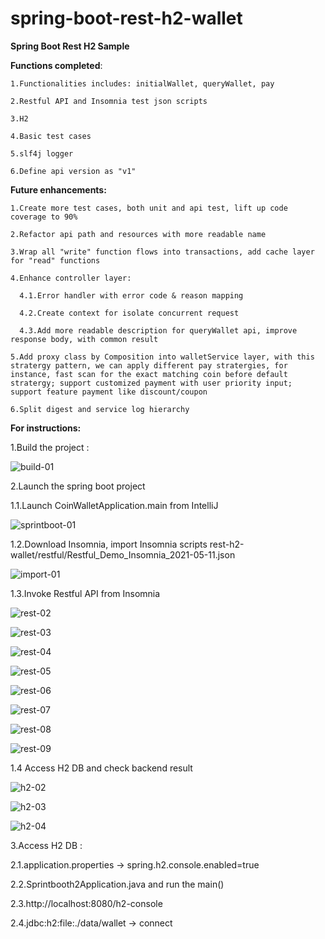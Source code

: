 # spring-boot-rest-h2-wallet

**Spring Boot Rest H2 Sample**

**Functions completed**:

    1.Functionalities includes: initialWallet, queryWallet, pay

    2.Restful API and Insomnia test json scripts

    3.H2

    4.Basic test cases

    5.slf4j logger

    6.Define api version as "v1"


**Future enhancements:**

    1.Create more test cases, both unit and api test, lift up code coverage to 90%

    2.Refactor api path and resources with more readable name

    3.Wrap all "write" function flows into transactions, add cache layer for "read" functions

    4.Enhance controller layer:

      4.1.Error handler with error code & reason mapping

      4.2.Create context for isolate concurrent request

      4.3.Add more readable description for queryWallet api, improve response body, with common result 

    5.Add proxy class by Composition into walletService layer, with this stratergy pattern, we can apply different pay stratergies, for instance, fast scan for the exact matching coin before default stratergy; support customized payment with user priority input; support feature payment like discount/coupon

    6.Split digest and service log hierarchy




**For instructions:**

1.Build the project :

  ![build-01](https://user-images.githubusercontent.com/6138747/117593979-b882d400-b16f-11eb-9dd4-4c3d56587787.PNG)
  
2.Launch the spring boot project

  1.1.Launch CoinWalletApplication.main from IntelliJ

  ![sprintboot-01](https://user-images.githubusercontent.com/6138747/117593977-b751a700-b16f-11eb-99c2-89c64678a726.PNG)
  
  1.2.Download Insomnia, import Insomnia scripts rest-h2-wallet/restful/Restful_Demo_Insomnia_2021-05-11.json
  
  ![import-01](https://user-images.githubusercontent.com/6138747/117594164-11eb0300-b170-11eb-92c1-6c9ba5e2be21.PNG)

  1.3.Invoke Restful API from Insomnia
  
  ![rest-02](https://user-images.githubusercontent.com/6138747/117593881-7c4f7380-b16f-11eb-91bf-1fab829bc5bb.PNG)
  
  ![rest-03](https://user-images.githubusercontent.com/6138747/117593884-7ce80a00-b16f-11eb-8311-92520e5e4d31.PNG)
  
  ![rest-04](https://user-images.githubusercontent.com/6138747/117593885-7d80a080-b16f-11eb-937a-5964b503e43d.PNG)
  
  ![rest-05](https://user-images.githubusercontent.com/6138747/117593888-7d80a080-b16f-11eb-9caa-a5ae108fb2bc.PNG)
  
  ![rest-06](https://user-images.githubusercontent.com/6138747/117593889-7e193700-b16f-11eb-817d-c0a0b732542c.PNG)
  
  ![rest-07](https://user-images.githubusercontent.com/6138747/117593891-7eb1cd80-b16f-11eb-8461-df1f27be15df.PNG)
  
  ![rest-08](https://user-images.githubusercontent.com/6138747/117593892-7eb1cd80-b16f-11eb-9d6c-9114f72bd9b5.PNG)
  
  ![rest-09](https://user-images.githubusercontent.com/6138747/117593893-7f4a6400-b16f-11eb-9eb2-d8343eccf2ac.PNG)
  
  1.4 Access H2 DB and check backend result
  
  ![h2-02](https://user-images.githubusercontent.com/6138747/117593910-8e311680-b16f-11eb-9d96-87256297f7ed.PNG)
  
  ![h2-03](https://user-images.githubusercontent.com/6138747/117593912-8ec9ad00-b16f-11eb-8d39-03af82cd058b.PNG)
  
  ![h2-04](https://user-images.githubusercontent.com/6138747/117593913-8f624380-b16f-11eb-8481-74437fe0199c.PNG)
  
3.Access H2 DB : 

  2.1.application.properties -> spring.h2.console.enabled=true

  2.2.Sprintbooth2Application.java and run the main()

  2.3.http://localhost:8080/h2-console

  2.4.jdbc:h2:file:./data/wallet -> connect



